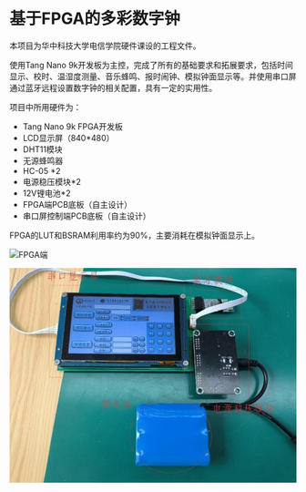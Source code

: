 # 基于FPGA的多彩数字钟

本项目为华中科技大学电信学院硬件课设的工程文件。

使用Tang Nano 9k开发板为主控，完成了所有的基础要求和拓展要求，包括时间显示、校时、温湿度测量、音乐蜂鸣、报时闹钟、模拟钟面显示等。并使用串口屏通过蓝牙远程设置数字钟的相关配置，具有一定的实用性。

项目中所用硬件为：

- Tang Nano 9k FPGA开发板
- LCD显示屏（840*480）
- DHT11模块
- 无源蜂鸣器
- HC-05 *2
- 电源稳压模块*2
- 12V锂电池*2
- FPGA端PCB底板（自主设计）
- 串口屏控制端PCB底板（自主设计）

FPGA的LUT和BSRAM利用率约为90%，主要消耗在模拟钟面显示上。

![FPGA端](/pic/FPGA端.jpg)



![串口屏控制端](/pic/串口屏控制端.jpg)

